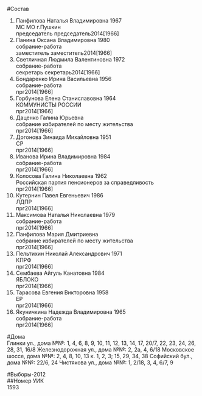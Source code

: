#Состав  
1. Панфилова Наталья Владимировна 1967  
    МС МО г.Пушкин  
    председатель председатель2014[1966]  
2. Панина Оксана Владимировна 1980  
    собрание-работа  
    заместитель заместитель2014[1966]  
3. Светличная Людмила Валентиновна 1972  
    собрание-работа  
    секретарь секретарь2014[1966]  
4. Бондаренко Ирина Васильевна 1956  
    собрание-работа  
    прг2014[1966]  
5. Горбунова Елена Станиславовна 1964  
    КОММУНИСТЫ РОССИИ  
    прг2014[1966]  
6. Даценко Галина Юрьевна  
    собрание избирателей по месту жительства  
    прг2014[1966]  
7. Догонова Зинаида Михайловна 1951  
    СР  
    прг2014[1966]  
8. Иванова Ирина Владимировна 1984  
    собрание-работа  
    прг2014[1966]  
9. Колосова Галина Николаевна 1962  
    Российская партия пенсионеров за справедливость  
    прг2014[1966]  
10. Кутернин Павел Евгеньевич 1986  
    ЛДПР  
    прг2014[1966]  
11. Максимова Наталья Николаевна 1979  
    собрание-работа  
    прг2014[1966]  
12. Панфилова Мария Дмитриевна  
    собрание избирателей по месту жительства  
    прг2014[1966]  
13. Пельтихин Николай Александрович 1971  
    КПРФ  
    прг2014[1966]  
14. Сембаева Айгуль Канатовна 1984  
    ЯБЛОКО  
    прг2014[1966]  
15. Тарасова Евгения Викторовна 1958  
    ЕР  
    прг2014[1966]  
16. Якуничкина Надежда Владимировна 1965  
    собрание-работа  
    прг2014[1966]  
  
#Дома  
Глинки ул., дома №№: 1, 4, 6, 8, 9, 10, 11, 12, 13, 14, 17, 20/7, 22,  23, 24, 26, 28, 31, 16/8 Железнодорожная ул., дома №№: 2, 2а, 4, 6/18 Московское шоссе, дома №№: 2, 4, 8, 10, 13 к. 1, 2, 3; 15, 29, 34, 38 Софийский бул., дома №№: 22/6,  24 Чистякова ул., дома №№: 1, 2/18, 3, 4, 6/7, 9  
  
#Выборы-2012  
##Номер УИК  
1593  
